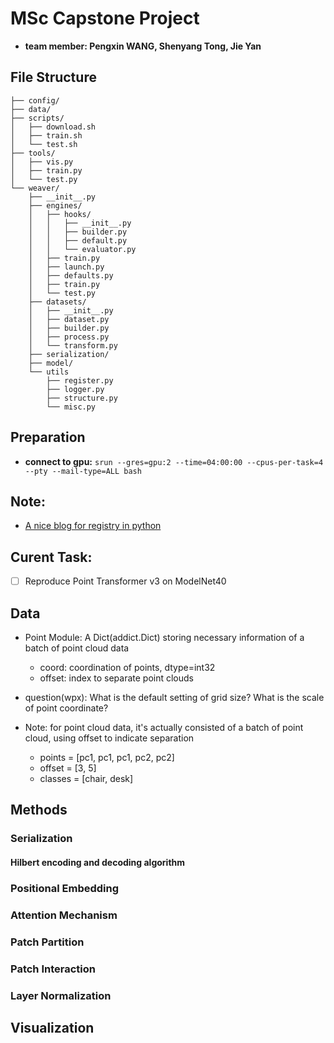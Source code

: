# MSc Capstone Project
- **team member: Pengxin WANG, Shenyang Tong, Jie Yan**

## File Structure
```
├── config/
├── data/
├── scripts/
│   ├── download.sh
│   ├── train.sh
│   └── test.sh 
├── tools/
│   ├── vis.py
│   ├── train.py
│   └── test.py
└── weaver/   
    ├── __init__.py
    ├── engines/
    │   ├── hooks/
    │   │   ├── __init__.py
    │   │   ├── builder.py
    │   │   ├── default.py
    │   │   └── evaluator.py 
    │   ├── train.py
    │   ├── launch.py
    │   ├── defaults.py
    │   ├── train.py
    │   └── test.py 
    ├── datasets/
    │   ├── __init__.py
    │   ├── dataset.py
    │   ├── builder.py
    │   ├── process.py
    │   └── transform.py
    ├── serialization/
    ├── model/
    └── utils
        ├── register.py
        ├── logger.py
        ├── structure.py
        └── misc.py
```

## Preparation
- **connect to gpu:** `srun --gres=gpu:2 --time=04:00:00 --cpus-per-task=4 --pty --mail-type=ALL bash`

## Note:
- [A nice blog for registry in python](https://blog.csdn.net/weixin_44878336/article/details/133887655)

## Curent Task:
- [ ] Reproduce Point Transformer v3 on ModelNet40

## Data
- Point Module: A Dict(addict.Dict) storing necessary information of a batch of point cloud data 
    - coord: coordination of points, dtype=int32
    - offset: index to separate point clouds

- question(wpx): What is the default setting of grid size? What is the scale of point coordinate?

- Note: for point cloud data, it's actually consisted of a batch of point cloud, using offset to indicate separation
    - points = [pc1, pc1, pc1, pc2, pc2]
    - offset = [3, 5]
    - classes = [chair, desk]

## Methods
### Serialization
#### Hilbert encoding and decoding algorithm

### Positional Embedding

### Attention Mechanism

### Patch Partition

### Patch Interaction

### Layer Normalization

## Visualization